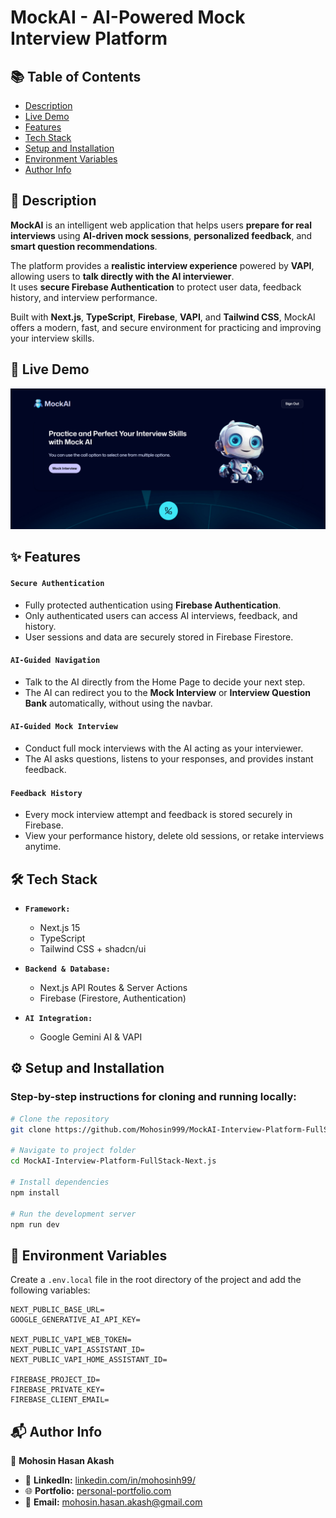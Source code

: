 # MockAI - AI-Powered Mock Interview Platform

## 📚 Table of Contents

- [Description](#-description)
- [Live Demo](#-live-demo)
- [Features](#-features)
- [Tech Stack](#️-tech-stack)
- [Setup and Installation](#️-setup-and-installation)
- [Environment Variables](#-environment-variables)
- [Author Info](#-author-info)

## 📝 Description

**MockAI** is an intelligent web application that helps users **prepare for real interviews** using **AI-driven mock sessions**, **personalized feedback**, and **smart question recommendations**.

The platform provides a **realistic interview experience** powered by **VAPI**, allowing users to **talk directly with the AI interviewer**.  
It uses **secure Firebase Authentication** to protect user data, feedback history, and interview performance.

Built with **Next.js**, **TypeScript**, **Firebase**, **VAPI**, and **Tailwind CSS**, MockAI offers a modern, fast, and secure environment for practicing and improving your interview skills.

## 🚀 Live Demo

[![Project Screenshot](./public/project_photo.png)](https://mockai.vercel.app/)

## ✨ Features

#### `Secure Authentication`

- Fully protected authentication using **Firebase Authentication**.
- Only authenticated users can access AI interviews, feedback, and history.
- User sessions and data are securely stored in Firebase Firestore.

#### `AI-Guided Navigation`

- Talk to the AI directly from the Home Page to decide your next step.
- The AI can redirect you to the **Mock Interview** or **Interview Question Bank** automatically, without using the navbar.

#### `AI-Guided Mock Interview`

- Conduct full mock interviews with the AI acting as your interviewer.
- The AI asks questions, listens to your responses, and provides instant feedback.

#### `Feedback History`

- Every mock interview attempt and feedback is stored securely in Firebase.
- View your performance history, delete old sessions, or retake interviews anytime.

## 🛠️ Tech Stack

- **`Framework:`**

  - Next.js 15
  - TypeScript
  - Tailwind CSS + shadcn/ui

- **`Backend & Database:`**

  - Next.js API Routes & Server Actions
  - Firebase (Firestore, Authentication)

- **`AI Integration:`**

  - Google Gemini AI & VAPI

## ⚙️ Setup and Installation

### Step-by-step instructions for cloning and running locally:

```bash
# Clone the repository
git clone https://github.com/Mohosin999/MockAI-Interview-Platform-FullStack-Next.js.git

# Navigate to project folder
cd MockAI-Interview-Platform-FullStack-Next.js

# Install dependencies
npm install

# Run the development server
npm run dev
```

## 🔑 Environment Variables

Create a `.env.local` file in the root directory of the project and add the following variables:

```
NEXT_PUBLIC_BASE_URL=
GOOGLE_GENERATIVE_AI_API_KEY=

NEXT_PUBLIC_VAPI_WEB_TOKEN=
NEXT_PUBLIC_VAPI_ASSISTANT_ID=
NEXT_PUBLIC_VAPI_HOME_ASSISTANT_ID=

FIREBASE_PROJECT_ID=
FIREBASE_PRIVATE_KEY=
FIREBASE_CLIENT_EMAIL=
```

## 📬 Author Info

👤 **Mohosin Hasan Akash**

- 💼 **LinkedIn:** [linkedin.com/in/mohosinh99/](https://www.linkedin.com/in/mohosinh99/)
- 🌐 **Portfolio:** [personal-portfolio.com](https://personal-portfolio-website-brown-nine.vercel.app/)
- 📧 **Email:** mohosin.hasan.akash@gmail.com

